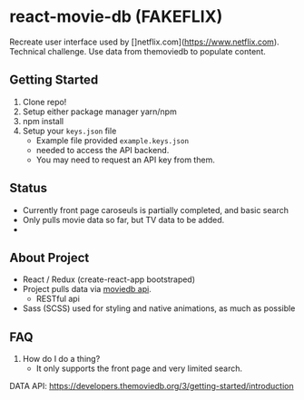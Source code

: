 # react-movie-db (FAKEFLIX)
Recreate user interface used by []netflix.com](https://www.netflix.com). 
Technical challenge. Use data from themoviedb to populate content. 

## Getting Started
1. Clone repo!
2. Setup either package manager yarn/npm
3. npm install
4. Setup your `keys.json` file
    * Example file provided `example.keys.json`
    * needed to access the API backend. 
    * You may need to request an API key from them.


## Status
- Currently front page caroseuls is partially completed, and basic search
- Only pulls movie data so far, but TV data to be added. 
- 

## About Project
* React / Redux (create-react-app bootstraped)
* Project pulls data via [moviedb api](https://developers.themoviedb.org/3/getting-started/introduction). 
    * RESTful api
* Sass (SCSS) used for styling and native animations, as much as possible 

## FAQ
1. How do I do a thing?
    - It only supports the front page and very limited search. 
  

DATA API:
https://developers.themoviedb.org/3/getting-started/introduction



